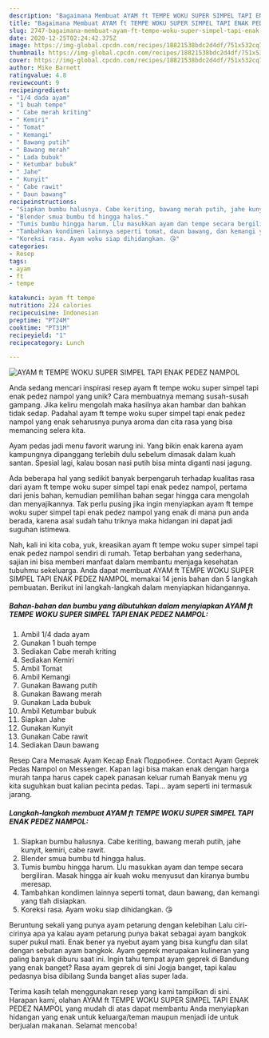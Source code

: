 ```yaml
---
description: "Bagaimana Membuat AYAM ft TEMPE WOKU SUPER SIMPEL TAPI ENAK PEDEZ NAMPOL Anti Gagal"
title: "Bagaimana Membuat AYAM ft TEMPE WOKU SUPER SIMPEL TAPI ENAK PEDEZ NAMPOL Anti Gagal"
slug: 2747-bagaimana-membuat-ayam-ft-tempe-woku-super-simpel-tapi-enak-pedez-nampol-anti-gagal
date: 2020-12-25T02:24:42.375Z
image: https://img-global.cpcdn.com/recipes/18821538bdc2d4df/751x532cq70/ayam-ft-tempe-woku-super-simpel-tapi-enak-pedez-nampol-foto-resep-utama.jpg
thumbnail: https://img-global.cpcdn.com/recipes/18821538bdc2d4df/751x532cq70/ayam-ft-tempe-woku-super-simpel-tapi-enak-pedez-nampol-foto-resep-utama.jpg
cover: https://img-global.cpcdn.com/recipes/18821538bdc2d4df/751x532cq70/ayam-ft-tempe-woku-super-simpel-tapi-enak-pedez-nampol-foto-resep-utama.jpg
author: Mike Barnett
ratingvalue: 4.8
reviewcount: 9
recipeingredient:
- "1/4 dada ayam"
- "1 buah tempe"
- " Cabe merah kriting"
- " Kemiri"
- " Tomat"
- " Kemangi"
- " Bawang putih"
- " Bawang merah"
- " Lada bubuk"
- " Ketumbar bubuk"
- " Jahe"
- " Kunyit"
- " Cabe rawit"
- " Daun bawang"
recipeinstructions:
- "Siapkan bumbu halusnya. Cabe keriting, bawang merah putih, jahe kunyit, kemiri, cabe rawit."
- "Blender smua bumbu td hingga halus."
- "Tumis bumbu hingga harum. Llu masukkan ayam dan tempe secara bergiliran. Masak hingga air kuah woku menyusut dan kiranya bumbu meresap."
- "Tambahkan kondimen lainnya seperti tomat, daun bawang, dan kemangi yang tlah disiapkan."
- "Koreksi rasa. Ayam woku siap dihidangkan. 😘"
categories:
- Resep
tags:
- ayam
- ft
- tempe

katakunci: ayam ft tempe 
nutrition: 224 calories
recipecuisine: Indonesian
preptime: "PT24M"
cooktime: "PT31M"
recipeyield: "1"
recipecategory: Lunch

---
```



![AYAM ft TEMPE WOKU SUPER SIMPEL TAPI ENAK PEDEZ NAMPOL](https://img-global.cpcdn.com/recipes/18821538bdc2d4df/751x532cq70/ayam-ft-tempe-woku-super-simpel-tapi-enak-pedez-nampol-foto-resep-utama.jpg)

Anda sedang mencari inspirasi resep ayam ft tempe woku super simpel tapi enak pedez nampol yang unik? Cara membuatnya memang susah-susah gampang. Jika keliru mengolah maka hasilnya akan hambar dan bahkan tidak sedap. Padahal ayam ft tempe woku super simpel tapi enak pedez nampol yang enak seharusnya punya aroma dan cita rasa yang bisa memancing selera kita.

Ayam pedas jadi menu favorit warung ini. Yang bikin enak karena ayam kampungnya dipanggang terlebih dulu sebelum dimasak dalam kuah santan. Spesial lagi, kalau bosan nasi putih bisa minta diganti nasi jagung.

Ada beberapa hal yang sedikit banyak berpengaruh terhadap kualitas rasa dari ayam ft tempe woku super simpel tapi enak pedez nampol, pertama dari jenis bahan, kemudian pemilihan bahan segar hingga cara mengolah dan menyajikannya. Tak perlu pusing jika ingin menyiapkan ayam ft tempe woku super simpel tapi enak pedez nampol yang enak di mana pun anda berada, karena asal sudah tahu triknya maka hidangan ini dapat jadi suguhan istimewa.


Nah, kali ini kita coba, yuk, kreasikan ayam ft tempe woku super simpel tapi enak pedez nampol sendiri di rumah. Tetap berbahan yang sederhana, sajian ini bisa memberi manfaat dalam membantu menjaga kesehatan tubuhmu sekeluarga. Anda dapat membuat AYAM ft TEMPE WOKU SUPER SIMPEL TAPI ENAK PEDEZ NAMPOL memakai 14 jenis bahan dan 5 langkah pembuatan. Berikut ini langkah-langkah dalam menyiapkan hidangannya.

<!--inarticleads1-->

##### Bahan-bahan dan bumbu yang dibutuhkan dalam menyiapkan AYAM ft TEMPE WOKU SUPER SIMPEL TAPI ENAK PEDEZ NAMPOL:

1. Ambil 1/4 dada ayam
1. Gunakan 1 buah tempe
1. Sediakan  Cabe merah kriting
1. Sediakan  Kemiri
1. Ambil  Tomat
1. Ambil  Kemangi
1. Gunakan  Bawang putih
1. Gunakan  Bawang merah
1. Gunakan  Lada bubuk
1. Ambil  Ketumbar bubuk
1. Siapkan  Jahe
1. Gunakan  Kunyit
1. Gunakan  Cabe rawit
1. Sediakan  Daun bawang


Resep Cara Memasak Ayam Kecap Enak Подробнее. Contact Ayam Geprek Pedas Nampol on Messenger. Kapan lagi bisa makan enak dengan harga murah tanpa harus capek capek panasan keluar rumah Banyak menu yg kita suguhkan buat kalian pecinta pedas. Tapi… ayam seperti ini termasuk jarang. 

<!--inarticleads2-->

##### Langkah-langkah membuat AYAM ft TEMPE WOKU SUPER SIMPEL TAPI ENAK PEDEZ NAMPOL:

1. Siapkan bumbu halusnya. Cabe keriting, bawang merah putih, jahe kunyit, kemiri, cabe rawit.
1. Blender smua bumbu td hingga halus.
1. Tumis bumbu hingga harum. Llu masukkan ayam dan tempe secara bergiliran. Masak hingga air kuah woku menyusut dan kiranya bumbu meresap.
1. Tambahkan kondimen lainnya seperti tomat, daun bawang, dan kemangi yang tlah disiapkan.
1. Koreksi rasa. Ayam woku siap dihidangkan. 😘


Beruntung sekali yang punya ayam petarung dengan kelebihan Lalu ciri-cirinya apa ya kalau ayam petarung punya bakat sebagai ayam bangkok super pukul mati. Enak bener ya nyebut ayam yang bisa kungfu dan silat dengan sebutan ayam bangkok. Ayam geprek merupakan kulineran yang paling banyak diburu saat ini. Ingin tahu tempat ayam geprek di Bandung yang enak banget? Rasa ayam geprek di sini Jogja banget, tapi kalau pedasnya bisa dibilang Sunda banget alias super lada. 

Terima kasih telah menggunakan resep yang kami tampilkan di sini. Harapan kami, olahan AYAM ft TEMPE WOKU SUPER SIMPEL TAPI ENAK PEDEZ NAMPOL yang mudah di atas dapat membantu Anda menyiapkan hidangan yang enak untuk keluarga/teman maupun menjadi ide untuk berjualan makanan. Selamat mencoba!
